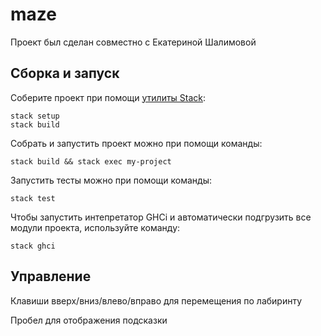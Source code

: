# maze
Проект был сделан совместно с Екатериной Шалимовой
## Сборка и запуск

Соберите проект при помощи [утилиты Stack](https://www.haskellstack.org):

```
stack setup
stack build
```

Собрать и запустить проект можно при помощи команды:

```
stack build && stack exec my-project
```

Запустить тесты можно при помощи команды:

```
stack test
```

Чтобы запустить интепретатор GHCi и автоматически подгрузить все модули проекта, используйте команду:

```
stack ghci
```

## Управление
Клавиши вверх/вниз/влево/вправо для перемещения по лабиринту

Пробел для отображения подсказки
